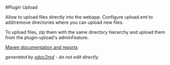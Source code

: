 
#Plugin Upload

Allow to upload files directly into the webapp. Configure upload.xml to add/remove directories where you can upload new files.

To upload files, zip them with the same directory hierarchy and upload them from the plugin-upload's adminFeature.


[Maven documentation and reports](http://dev.lutece.paris.fr/plugins/plugin-upload/)



 *generated by [xdoc2md](https://github.com/lutece-platform/tools-maven-xdoc2md-plugin) - do not edit directly.*